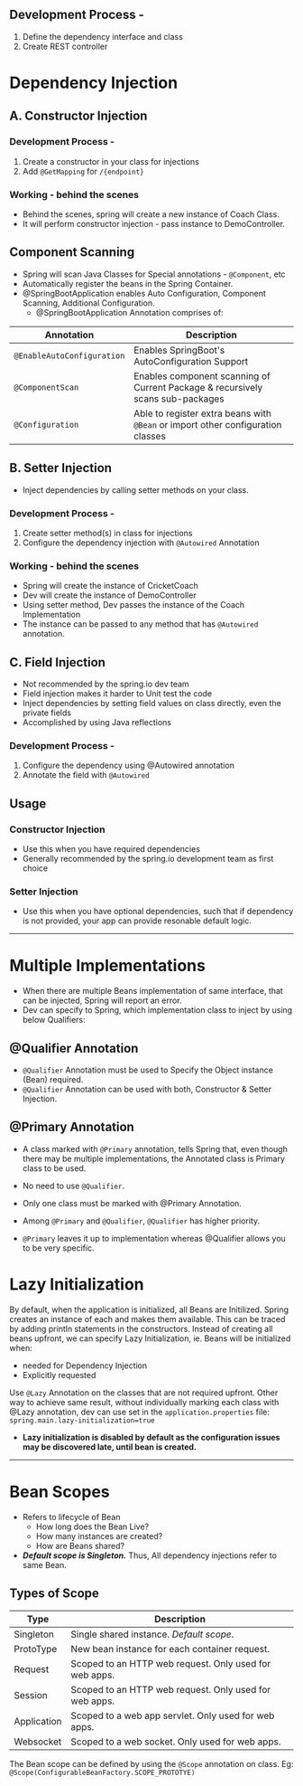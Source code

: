 ## Development Process -
1. Define the dependency interface and class
2. Create REST controller


# Dependency Injection
## A. Constructor Injection
### Development Process - 
1. Create a constructor in your class for injections
2. Add `@GetMapping` for `/{endpoint}`

### Working - behind the scenes
* Behind the scenes, spring will create a new instance of Coach Class.
* It will perform constructor injection - pass instance to DemoController.

## Component Scanning
* Spring will scan Java Classes for Special annotations - `@Component`, etc
* Automatically register the beans in the Spring Container.
* @SpringBootApplication enables Auto Configuration, Component Scanning, Additional Configuration.
  + @SpringBootApplication Annotation comprises of:

| Annotation | Description          |
| ---------- | -------------------- |
| `@EnableAutoConfiguration` | Enables SpringBoot's AutoConfiguration Support |
| `@ComponentScan` | Enables component scanning of Current Package & recursively scans sub-packages |
| `@Configuration` | Able to register extra beans with `@Bean` or import other configuration classes |

## B. Setter Injection
* Inject dependencies by calling setter methods on your class.
### Development Process - 
1. Create setter method(s) in class for injections
2. Configure the dependency injection with `@Autowired` Annotation

### Working - behind the scenes
* Spring will create the instance of CricketCoach
* Dev will create the instance of DemoController
* Using setter method, Dev passes the instance of the Coach Implementation
* The instance can be passed to any method that has `@Autowired` annotation.

## C. Field Injection
* Not recommended by the spring.io dev team
* Field injection makes it harder to Unit test the code
* Inject dependencies by setting field values on class directly, even the private fields
* Accomplished by using Java reflections

### Development Process - 
1. Configure the dependency using @Autowired annotation
2. Annotate the field with `@Autowired`

## Usage 
### Constructor Injection
  + Use this when you have required dependencies
  + Generally recommended by the spring.io development team as first choice

### Setter Injection
  + Use this when you have optional dependencies, such that if dependency is not provided, your app can provide resonable default logic.

___
# Multiple Implementations
* When there are multiple Beans implementation of same interface, that can be injected, Spring will report an error.
* Dev can specify to Spring, which implementation class to inject by using below Qualifiers:

## @Qualifier Annotation
* `@Qualifier` Annotation must be used to Specify the Object instance (Bean) required.
* `@Qualifier` Annotation can be used with both, Constructor & Setter Injection.

## @Primary  Annotation
* A class marked with `@Primary` annotation, tells Spring that, even though there may be multiple implementations, the Annotated class is Primary class to be used.
* No need to use `@Qualifier`.
* Only one class must be marked with @Primary Annotation.

* Among `@Primary` and `@Qualifier`, `@Qualifier` has higher priority.
* `@Primary` leaves it up to implementation whereas @Qualifier allows you to be very specific.

# Lazy Initialization
By default, when the application is initialized, all Beans are Initilized. Spring creates an instance of each and makes them available.
This can be traced by adding println statements in the constructors.
Instead of creating all beans upfront, we can specify Lazy Initialization, ie. Beans will be initialized when:
* needed for Dependency Injection
* Explicitly requested

Use `@Lazy` Annotation on the classes that are not required upfront.
Other way to achieve same result, without individually marking each class with @Lazy annotation, dev can use 
set in the `application.properties` file: `spring.main.lazy-initialization=true`
* __Lazy initialization is disabled by default as the configuration issues may be discovered late, until bean is created.__ 

___
# Bean Scopes
* Refers to lifecycle of Bean 
  + How long does the Bean Live?
  + How many instances are created?
  + How are Beans shared?
* ___Default scope is Singleton.___ Thus, All dependency injections refer to same Bean.

## Types of Scope
| Type        | Description                                            |
|-------------|--------------------------------------------------------|
| Singleton   | Single shared instance. _Default scope_.               |
| ProtoType   | New bean instance for each container request.          |
| Request     | Scoped to an HTTP web request. Only used for web apps. |
| Session     | Scoped to an HTTP web request. Only used for web apps. |
| Application | Scoped to a web app servlet. Only used for web apps.   |
| Websocket   | Scoped to a web socket. Only used for web apps.        |

The Bean scope can be defined by using the `@Scope` annotation on class.
Eg:
  `@Scope(ConfigurableBeanFactory.SCOPE_PROTOTYE)`


